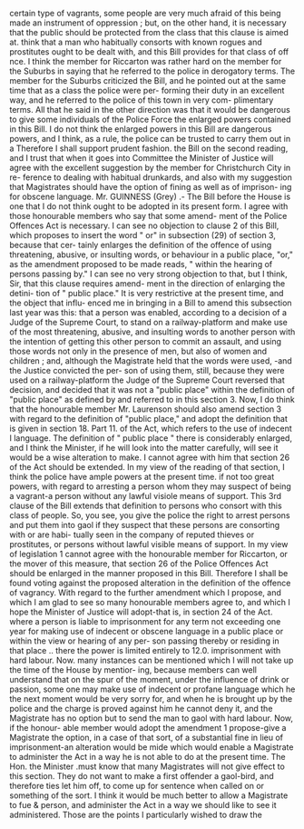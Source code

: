 certain type of vagrants, some people are very much afraid of this being made an instrument of oppression ; but, on the other hand, it is necessary that the public should be protected from the class that this clause is aimed at. think that a man who habitually consorts with known rogues and prostitutes ought to be dealt with, and this Bill provides for that class of off nce. I think the member for Riccarton was rather hard on the member for the Suburbs in saying that he referred to the police in derogatory terms. The member for the Suburbs criticized the Bill, and he pointed out at the same time that as a class the police were per- forming their duty in an excellent way, and he referred to the police of this town in very com- plimentary terms. All that he said in the other direction was that it would be dangerous to give some individuals of the Police Force the enlarged powers contained in this Bill. I do not think the enlarged powers in this Bill are dangerous powers, and I think, as a rule, the police can be trusted to carry them out in a Therefore I shall support prudent fashion. the Bill on the second reading, and I trust that when it goes into Committee the Minister of Justice will agree with the excellent suggestion by the member for Christchurch City in re- ference to dealing with habitual drunkards, and also with my suggestion that Magistrates should have the option of fining as well as of imprison- ing for obscene language. Mr. GUINNESS (Grey) .- The Bill before the House is one that I do not think ought to be adopted in its present form. I agree with those honourable members who say that some amend- ment of the Police Offences Act is necessary. I can see no objection to clause 2 of this Bill, which proposes to insert the word " or" in subsection (29) of section 3, because that cer- tainly enlarges the definition of the offence of using threatening, abusive, or insulting words, or behaviour in a public place, "or," as the amendment proposed to be made reads, " within the hearing of persons passing by." I can see no very strong objection to that, but I think, Sir, that this clause requires amend- ment in the direction of enlarging the detini- tion of " public place." It is very restrictive at the present time, and the object that influ- enced me in bringing in a Bill to amend this subsection last year was this: that a person was enabled, according to a decision of a Judge of the Supreme Court, to stand on a railway-platform and make use of the most threatening, abusive, and insulting words to another person with the intention of getting this other person to commit an assault, and using those words not only in the presence of men, but also of women and children ; and, although the Magistrate held that the words were used, -and the Justice convicted the per- son of using them, still, because they were used on a railway-platform the Judge of the Supreme Court reversed that decision, and decided that it was not a "public place" within the definition of "public place" as defined by and referred to in this section 3. Now, I do think that the honourable member Mr. Laurenson should also amend section 3 with regard to the definition of "public place," and adopt the definition that is given in section 18. Part 11. of the Act, which refers to the use of indecent I language. The definition of " public place " there is considerably enlarged, and I think the Minister, if he will look into the matter carefully, will see it would be a wise alteration to make. I cannot agree with him that section 26 of the Act should be extended. In my view of the reading of that section, I think the police have ample powers at the present time. if not too great powers, with regard to arresting a person whom they may suspect of being a vagrant-a person without any lawful visiole means of support. This 3rd clause of the Bill extends that definition to persons who consort with this class of people. So, you see, you give the police the right to arrest persons and put them into gaol if they suspect that these persons are consorting with or are habi- tually seen in the company of reputed thieves or prostitutes, or persons without lawful visible means of support. In my view of legislation 1 cannot agree with the honourable member for Riccarton, or the mover of this measure, that section 26 of the Police Offences Act should be enlarged in the manner proposed in this Bill. Therefore I shall be found voting against the proposed alteration in the definition of the offence of vagrancy. With regard to the further amendment which I propose, and which I am glad to see so many honourable members agree to, and which I hope the Minister of Justice will adopt-that is, in section 24 of the Act. where a person is liable to imprisonment for any term not exceeding one year for making use of indecent or obscene language in a public place or within the view or hearing of any per- son passing thereby or residing in that place .. there the power is limited entirely to 12.0. imprisonment with hard labour. Now. many instances can be mentioned which I will not take up the time of the House by mentior- ing, because members can well understand that on the spur of the moment, under the influence of drink or passion, some one may make use of indecent or profane language which he the next moment would be very sorry for, and when he is brought up by the police and the charge is proved against him he cannot deny it, and the Magistrate has no option but to send the man to gaol with hard labour. Now, if the honour- able member would adopt the amendment 1 propose-give a Magistrate the option, in a case of that sort, of a substantial fine in lieu of imprisonment-an alteration would be mide which would enable a Magistrate to administer the Act in a way he is not able to do at the present time. The Hon. the Minister .must know that many Magistrates will not give effect to this section. They do not want to make a first offender a gaol-bird, and therefore ties let him off, to come up for sentence when called on or something of the sort. I think it would be much better to allow a Magistrate to fue & person, and administer the Act in a way we should like to see it administered. Those are the points I particularly wished to draw the 